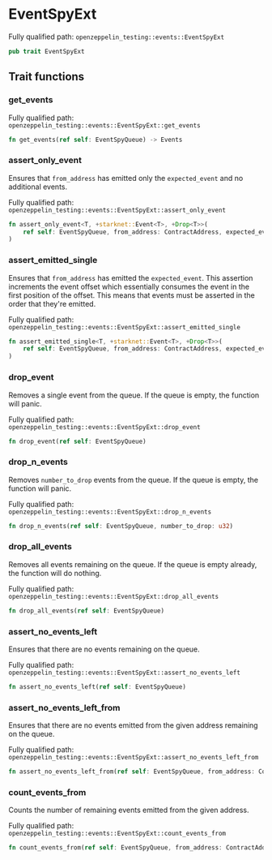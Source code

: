 # EventSpyExt

Fully qualified path: `openzeppelin_testing::events::EventSpyExt`

```rust
pub trait EventSpyExt
```

## Trait functions

### get_events

Fully qualified path: `openzeppelin_testing::events::EventSpyExt::get_events`

```rust
fn get_events(ref self: EventSpyQueue) -> Events
```


### assert_only_event

Ensures that `from_address` has emitted only the `expected_event` and no additional events.

Fully qualified path: `openzeppelin_testing::events::EventSpyExt::assert_only_event`

```rust
fn assert_only_event<T, +starknet::Event<T>, +Drop<T>>(
    ref self: EventSpyQueue, from_address: ContractAddress, expected_event: T,
)
```


### assert_emitted_single

Ensures that `from_address` has emitted the `expected_event`. This assertion increments the event offset which essentially consumes the event in the first position of the offset. This means that events must be asserted in the order that they're emitted.

Fully qualified path: `openzeppelin_testing::events::EventSpyExt::assert_emitted_single`

```rust
fn assert_emitted_single<T, +starknet::Event<T>, +Drop<T>>(
    ref self: EventSpyQueue, from_address: ContractAddress, expected_event: T,
)
```


### drop_event

Removes a single event from the queue. If the queue is empty, the function will panic.

Fully qualified path: `openzeppelin_testing::events::EventSpyExt::drop_event`

```rust
fn drop_event(ref self: EventSpyQueue)
```


### drop_n_events

Removes `number_to_drop` events from the queue. If the queue is empty, the function will panic.

Fully qualified path: `openzeppelin_testing::events::EventSpyExt::drop_n_events`

```rust
fn drop_n_events(ref self: EventSpyQueue, number_to_drop: u32)
```


### drop_all_events

Removes all events remaining on the queue. If the queue is empty already, the function will do nothing.

Fully qualified path: `openzeppelin_testing::events::EventSpyExt::drop_all_events`

```rust
fn drop_all_events(ref self: EventSpyQueue)
```


### assert_no_events_left

Ensures that there are no events remaining on the queue.

Fully qualified path: `openzeppelin_testing::events::EventSpyExt::assert_no_events_left`

```rust
fn assert_no_events_left(ref self: EventSpyQueue)
```


### assert_no_events_left_from

Ensures that there are no events emitted from the given address remaining on the queue.

Fully qualified path: `openzeppelin_testing::events::EventSpyExt::assert_no_events_left_from`

```rust
fn assert_no_events_left_from(ref self: EventSpyQueue, from_address: ContractAddress)
```


### count_events_from

Counts the number of remaining events emitted from the given address.

Fully qualified path: `openzeppelin_testing::events::EventSpyExt::count_events_from`

```rust
fn count_events_from(ref self: EventSpyQueue, from_address: ContractAddress) -> u32
```


